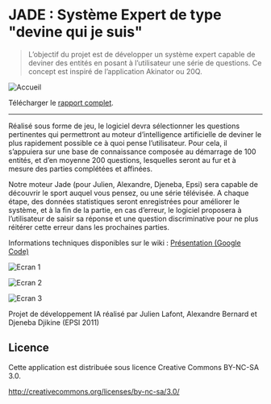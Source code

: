 # JADE : Système Expert de type "devine qui je suis"

> L’objectif du projet est de développer un système expert capable de deviner des entités en posant à l’utilisateur une série de questions. Ce concept est inspiré de l’application Akinator ou 20Q.

![Accueil](http://up.studio-dev.fr/_/1.png)

Télécharger le [rapport complet](http://jade-ia.googlecode.com/files/Rapport.pdf).

***

Réalisé sous forme de jeu, le logiciel devra sélectionner les questions pertinentes qui permettront au moteur d’intelligence artificielle de deviner le plus rapidement possible ce à quoi pense l’utilisateur. Pour cela, il s’appuiera sur une base de connaissance composée au démarrage de 100 entités, et d’en moyenne 200 questions, lesquelles seront au fur et à mesure des parties complétées et affinées.

Notre moteur Jade (pour Julien, Alexandre, Djeneba, Epsi) sera capable de découvrir le sport auquel vous pensez, ou une série télévisée. A chaque étape, des données statistiques seront enregistrées pour améliorer le système, et à la fin de la partie, en cas d’erreur, le logiciel proposera à l’utilisateur de saisir sa réponse et une question discriminative pour ne plus réitérer cette erreur dans les prochaines parties.

Informations techniques disponibles sur le wiki : [Présentation (Google Code)](http://code.google.com/p/jade-ia/wiki/Presentation)

![Ecran 1](http://up.studio-dev.fr/_/2.png)

![Ecran 2](http://up.studio-dev.fr/_/3.png)

![Ecran 3](http://up.studio-dev.fr/_/4.png)

Projet de développement IA réalisé par Julien Lafont, Alexandre Bernard et Djeneba Djikine (EPSI 2011)

## Licence

Cette application est distribuée sous licence Creative Commons BY-NC-SA 3.0.

http://creativecommons.org/licenses/by-nc-sa/3.0/
